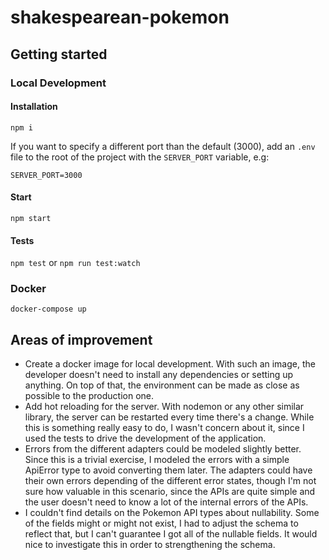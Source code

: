 # shakespearean-pokemon

## Getting started

### Local Development

#### Installation

`npm i`

If you want to specify a different port than the default (3000), add an `.env` file to the root of the project with the `SERVER_PORT` variable, e.g:

```
SERVER_PORT=3000
```

#### Start

`npm start`

#### Tests

`npm test` or `npm run test:watch`

### Docker

`docker-compose up`

## Areas of improvement

- Create a docker image for local development. With such an image, the developer doesn't need to install any dependencies or setting up anything. On top of that, the environment can be made as close as possible to the production one.
- Add hot reloading for the server. With nodemon or any other similar library, the server can be restarted every time there's a change. While this is something really easy to do, I wasn't concern about it, since I used the tests to drive the development of the application.
- Errors from the different adapters could be modeled slightly better. Since this is a trivial exercise, I modeled the errors with a simple ApiError type to avoid converting them later. The adapters could have their own errors depending of the different error states, though I'm not sure how valuable in this scenario, since the APIs are quite simple and the user doesn't need to know a lot of the internal errors of the APIs.
- I couldn't find details on the Pokemon API types about nullability. Some of the fields might or might not exist, I had to adjust the schema to reflect that, but I can't guarantee I got all of the nullable fields. It would nice to investigate this in order to strengthening the schema.
